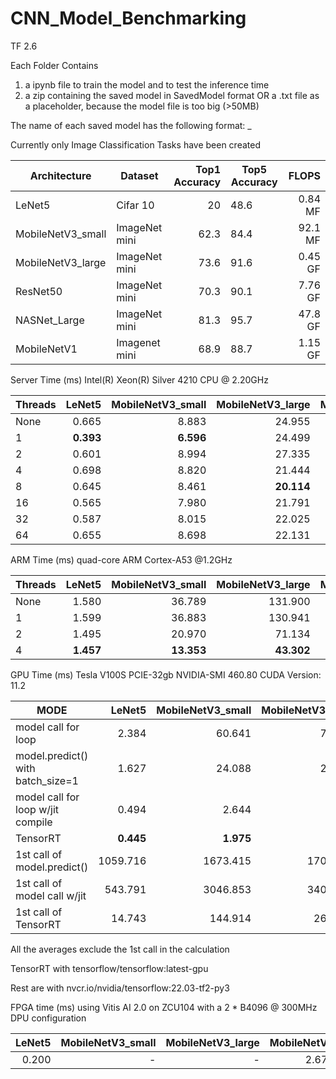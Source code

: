# CNN_Model_Benchmarking

TF 2.6

Each Folder Contains 
1) a ipynb file to train the model and to test the inference time
2) a zip containing the saved model in SavedModel format 
   OR a .txt file as a placeholder, because the model file is too big (>50MB)


The name of each saved model has the following format:
<name>_<dataset>_<metric>_<FLOPS>
  
Currently only Image Classification Tasks have been created
  
Architecture | Dataset| Top1 Accuracy | Top5 Accuracy|  FLOPS |
--- | --- | ---: | --- | ---:| 
LeNet5 |Cifar 10| 20 | 48.6 | 0.84 MF |
MobileNetV3_small |ImageNet mini| 62.3 | 84.4 | 92.1 MF
MobileNetV3_large |ImageNet mini| 73.6 | 91.6 | 0.45 GF
ResNet50 |ImageNet mini|70.3 | 90.1 | 7.76 GF |
NASNet_Large |ImageNet mini| 81.3 | 95.7 | 47.8 GF |
MobileNetV1 | Imagenet mini| 68.9 | 88.7 | 1.15 GF |

Server Time (ms) Intel(R) Xeon(R) Silver 4210 CPU @ 2.20GHz

Threads |LeNet5| MobileNetV3_small | MobileNetV3_large| MobileNetV1 | ResNet50 | NASNet_large |
---  | ---:    | ---:    | ---:     | ---:     | ---:     |  ---:     |
None |0.665    |8.883    |24.955    |21.286    |112.377   |1048.949   |
1    |**0.393**|**6.596**|24.499    |42.800    |253.742   |1703.825   |
2    |0.601    |8.994    |27.335    |28.638    |180.110   |1303.018   |
4    |0.698    |8.820    |21.444    |23.660    |116.357   |915.699    |
8    |0.645    |8.461    |**20.114**|19.240    |82.583    |708.663    |
16   |0.565    |7.980    |21.791    |15.125    |69.426    |626.483    |
32   |0.587    |8.015    |22.025    |**14.623**|**63.731**|**614.677**|
64   |0.655    |8.698    |22.131    |15.649    |71.173    |630.602    |

<!---
docker run -it --rm --name tf_intel --mount src=~/Documents/CNN_Model_Benchmarking,target=/home/aimleft,type=bind -p 8888:8888 -p 6006:6006 intel/intel-optimized-tensorflow
-->

ARM Time (ms) quad-core ARM Cortex-A53 @1.2GHz

Threads |LeNet5| MobileNetV3_small | MobileNetV3_large| MobileNetV1 | ResNet50 | NASNet_large |
---  | ---:    | ---:     | ---:      | ---:      | ---:      |  ---:     |
None |1.580    |36.789    |131.900    |344.507    |1456.592   |12234.435   |
1    |1.599    |36.883    |130.941    |342.899    |1448.184   |12226.411   |
2    |1.495    |20.970    |71.134     |185.353    |785.006    |6594.041    |
4    |**1.457**|**13.353**|**43.302** |**106.830**|**450.416**|**3821.893**|

<!---
GPU Time (ms) Tesla P100-PCIE-16gb

MODE |LeNet5| MobileNetV3_small | MobileNetV3_large| ResNet50 | NASNet_large |
---  | ---:    | ---:     | ---:      | ---:      |  ---:     |
Transfering inputs in one go |1.023 |14.470|20.841|23.235|94.629 |
Transfering inputs one by one|33.687|44.547|47.349|48.377|124.676|


GPU Time (ms) Tesla V100S PCIE-32gb

MODE |LeNet5| MobileNetV3_small | MobileNetV3_large| ResNet50 | NASNet_large |
---  | ---:    | ---:     | ---:      | ---:      |  ---:     |
Transfering inputs in one go | 2.975 | 36.331 | 39.778 | 39.659 |110.298
Transfering inputs one by one|64.128 | 98.906 | 100.672| 97.908 |203.269
-->

GPU Time (ms) Tesla V100S PCIE-32gb NVIDIA-SMI 460.80 CUDA Version: 11.2

MODE |LeNet5| MobileNetV3_small | MobileNetV3_large| MobileNetV1 | ResNet50 | NASNet_large |
---  | ---: | ---: | ---: | ---: | ---: | ---: |
model call for loop              |    2.384|   60.641|   74.420|   27.205|   48.178|   329.312|
model.predict() with batch_size=1|    1.627|   24.088|   26.278|   14.002|   21.232|    98.247|
model call for loop w/jit compile|    0.494|    2.644|    3.626|    1.756|    3.840|    20.556|
TensorRT                         |**0.445**|**1.975**|**2.095**|**1.051**|**2.275**|**15.082**|
1st call of model.predict()      | 1059.716| 1673.415| 1703.903| 1875.492| 1652.621|  1636.244|
1st call of model call w/jit     |  543.791| 3046.853| 3402.673| 3508.573| 2122.300| 13989.758|
1st call of TensorRT             |   14.743|  144.914|  262.083|  185.708|  921.957|  4317.527|

All the averages exclude the 1st call in the calculation

TensorRT with tensorflow/tensorflow:latest-gpu

Rest are with nvcr.io/nvidia/tensorflow:22.03-tf2-py3

<!---
GPU Time (ms) Tesla P100 PCIE-16gb NVIDIA-SMI 470.82.01 CUDA Version: 11.4 Kaggle

MODE |LeNet5| MobileNetV3_small | MobileNetV3_large | ResNet50 | NASNet_large |
---  | ---: | ---: | ---: | ---: | ---: |
model call for loop              |    2.131|   58.753|   65.638|   48.983|   304.902|
model.predict() with batch_size=1|    1.105|   17.302|   21.858|   21.209|    87.984|
model call for loop w/jit compile|    0.577|    4.381|    5.736|    7.247|    41.253|
1st call of model.predict()      | 4793.978| 5836.142| 5726.507| 5956.792|  5775.364|
1st call of model call w/jit     |  684.943| 1567.411| 3390.069| 2503.253| 15953.979|
-->

FPGA time (ms) using Vitis AI 2.0 on ZCU104 with a 2 * B4096 @ 300MHz DPU configuration

LeNet5| MobileNetV3_small | MobileNetV3_large|MobileNetV1| ResNet50 | NASNet_large |
 ---:    | ---:    | ---:     | ---:     |  ---:     |  ---: |
0.200    | -   | -   | 2.676| 11.442  | -  |

